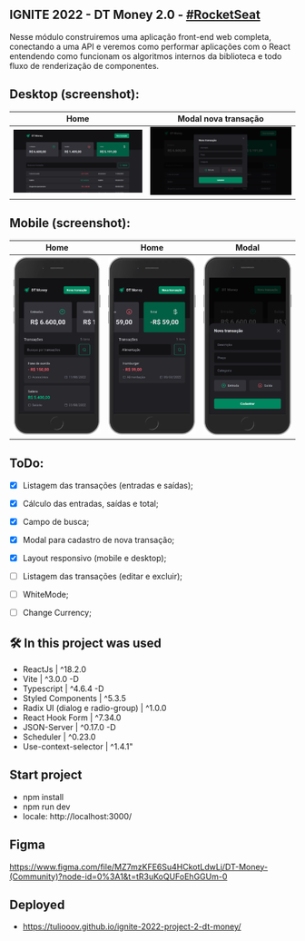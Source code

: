 
## IGNITE 2022 - DT Money 2.0 - <a href="https://www.rocketseat.com.br/">#RocketSeat</a>
Nesse módulo construiremos uma aplicação front-end web completa, conectando a uma API e veremos como performar aplicações com o React entendendo como funcionam os algoritmos internos da biblioteca e todo fluxo de renderização de componentes.

## Desktop (screenshot):

| Home | Modal nova transação |
| --- | --- |
| <img src="https://github.com/jfernandesdev/dt-money-2/blob/dc7fe73c37a5a802b1d2795b94618ec6150a25e3/public/layout/desktop-1.png" /> | <img src="https://github.com/jfernandesdev/dt-money-2/blob/dc7fe73c37a5a802b1d2795b94618ec6150a25e3/public/layout/desktop-2.png" />


## Mobile (screenshot):

| Home | Home | Modal |
| --- | --- | --- |
| <img src="https://github.com/jfernandesdev/dt-money-2/blob/dc7fe73c37a5a802b1d2795b94618ec6150a25e3/public/layout/mobile-1.png"  /> | <img src="https://github.com/jfernandesdev/dt-money-2/blob/dc7fe73c37a5a802b1d2795b94618ec6150a25e3/public/layout/mobile-1-2.png"  /> | <img src="https://github.com/jfernandesdev/dt-money-2/blob/dc7fe73c37a5a802b1d2795b94618ec6150a25e3/public/layout/mobile-2.png"  /> | 

## ToDo:

- [x] Listagem das transações (entradas e saídas);
- [x] Cálculo das entradas, saídas e total;
- [x] Campo de busca;
- [x] Modal para cadastro de nova transação;
- [x] Layout responsivo (mobile e desktop);
- [ ] Listagem das transações (editar e excluir);
- [ ] WhiteMode;
- [ ] Change Currency;


## 🛠️ In this project was used
- ReactJs | ^18.2.0
- Vite | ^3.0.0 -D
- Typescript | ^4.6.4 -D
- Styled Components | ^5.3.5
- Radix UI (dialog e radio-group) | ^1.0.0
- React Hook Form | ^7.34.0
- JSON-Server | ^0.17.0 -D
- Scheduler | ^0.23.0
- Use-context-selector | ^1.4.1"


## Start project

- npm install
- npm run dev
- locale: http://localhost:3000/


## Figma
https://www.figma.com/file/MZ7mzKFE6Su4HCkotLdwLj/DT-Money-(Community)?node-id=0%3A1&t=tR3uKoQUFoEhGGUm-0


## Deployed
- https://tuliooov.github.io/ignite-2022-project-2-dt-money/



